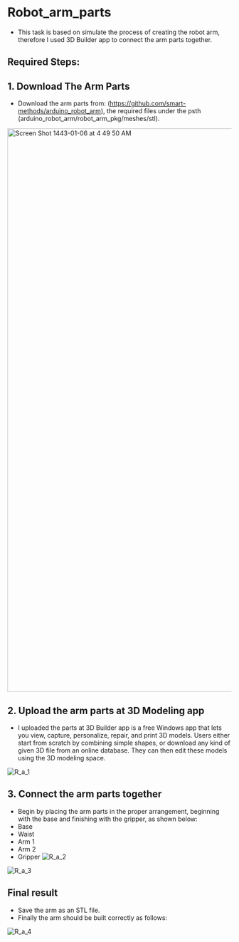 # Robot_arm_parts
 - This task is based on simulate the process of creating the robot arm, therefore I used 3D Builder app to connect the arm parts together.
 
 ## **Required Steps:**
 
 ## 1. Download The Arm Parts
- Download the arm parts from: (https://github.com/smart-methods/arduino_robot_arm), the required files under the psth (arduino_robot_arm/robot_arm_pkg/meshes/stl).

<img width="1266" alt="Screen Shot 1443-01-06 at 4 49 50 AM" src="https://user-images.githubusercontent.com/86277104/129430948-82837d97-567d-4d80-a7df-046f91293a1b.png">

## 2. Upload the arm parts at 3D Modeling app
- I uploaded the parts at 3D Builder app is a free Windows app that lets you view, capture, personalize, repair, and print 3D models. Users either start from scratch by combining simple shapes, or download any kind of given 3D file from an online database. They can then edit these models using the 3D modeling space.

![R_a_1](https://user-images.githubusercontent.com/86277104/129431690-5b8c60df-8722-4558-aaad-e3d3a8cf8e72.png)

## 3. Connect the arm parts together
- Begin by placing the arm parts in the proper arrangement, beginning with the base and finishing with the gripper, as shown below:
- Base
- Waist
- Arm 1
- Arm 2
- Gripper
![R_a_2](https://user-images.githubusercontent.com/86277104/129431694-1fab3686-d860-4781-8703-28080b7cd5af.png)

![R_a_3](https://user-images.githubusercontent.com/86277104/129431418-2c4a29b4-efb9-48ee-bd35-befbb2cc329e.png)

## Final result
- Save the arm as an STL file.
- Finally the arm should be built correctly as follows:


![R_a_4](https://user-images.githubusercontent.com/86277104/129431574-a4d688e7-8250-4a3f-acfe-2ed66686d558.png)
